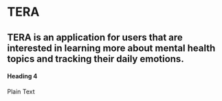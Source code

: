 # TERA

## TERA is an application for users that are interested in learning more about mental health topics and tracking their daily emotions. 

#### Heading 4

Plain Text
